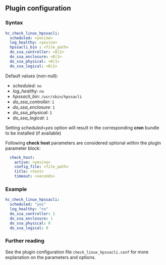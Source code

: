 ## Plugin configuration

### Syntax

```yaml
hc_check_linux_hpssacli:
  scheduled: <yes|no>
  log_healthy: <yes|no>
  hpssacli_bin : <file_path>
  do_ssa_controller: <0|1>
  do_ssa_enclosure: <0|1>
  do_ssa_physical: <0|1>
  do_ssa_logical: <0|1>
```

Default values (non-null):
* *scheduled*: `no`
* *log_healthy*: `no`
* *hpssacli_bin*: `/usr/sbin/hpssacli`
* *do_ssa_controller*: `1`
* *do_ssa_enclosure*: `1`
* *do_ssa_physical*: `1`
* *do_ssa_logical*: `1`

Setting *scheduled=yes* option will result in the corresponding **cron** bundle to be installed (if available)

Following **check host** parameters are considered optional within the plugin parameter block:

```yaml
  check_host:
    active: <yes|no>
    config_file: <file_path>
    title: <text>
    timeout: <seconds>
```

### Example

```yaml
hc_check_linux_hpssacli:
  scheduled: "yes"    
  log_healthy: "no"
  do_ssa_controller: 1
  do_ssa_enclosure: 1
  do_ssa_physical: 0
  do_ssa_logical: 0
```

### Further reading

See the plugin configuration file `check_linux_hpssacli.conf` for more explanation on the parameters and options.
